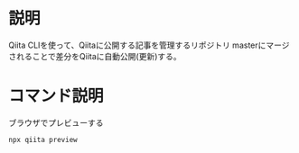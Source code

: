 # 説明
Qiita CLIを使って、Qiitaに公開する記事を管理するリポジトリ
masterにマージされることで差分をQiitaに自動公開(更新)する。

# コマンド説明
ブラウザでプレビューする
```shell:
npx qiita preview
```
